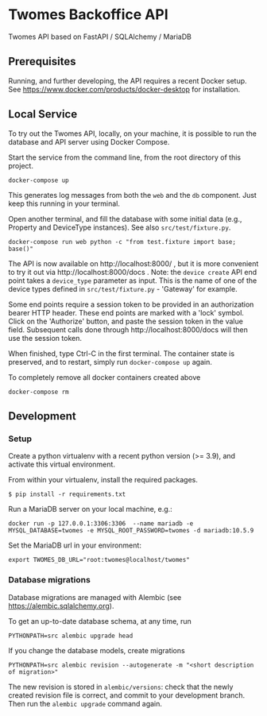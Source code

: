 # Twomes Backoffice API

Twomes API based on FastAPI / SQLAlchemy / MariaDB 


## Prerequisites

Running, and further developing, the API requires a recent Docker setup.
See https://www.docker.com/products/docker-desktop for installation.


## Local Service

To try out the Twomes API, locally, on your machine, it is possible to run 
the database and API server using Docker Compose. 

Start the service from the command line, from the root directory 
of this project.
```shell
docker-compose up
```

This generates log messages from both the `web` and the `db` component.
Just keep this running in your terminal.

Open another terminal, and fill the database with some initial data (e.g., 
Property and DeviceType instances). See also `src/test/fixture.py`.
```shell
docker-compose run web python -c "from test.fixture import base; base()"
```

The API is now available on http://localhost:8000/ , but it is more convenient
to try it out via http://localhost:8000/docs . Note: the `device create` API
end point takes a `device_type` parameter as input. This is the name of one
of the device types defined in `src/test/fixture.py` - 'Gateway' for example.

Some end points require a session token to be provided in an authorization
bearer HTTP header. These end points are marked with a 'lock' symbol. Click
on the 'Authorize' button, and paste the session token in the value field.
Subsequent calls done through http://localhost:8000/docs will then use the
session token.

When finished, type Ctrl-C in the first terminal. The container state is 
preserved, and to restart, simply run `docker-compose up` again.

To completely remove all docker containers created above
```shell
docker-compose rm
```


## Development

### Setup

Create a python virtualenv with a recent python version (>= 3.9), and 
activate this virtual environment.

From within your virtualenv, install the required packages.
```shell
$ pip install -r requirements.txt
```

Run a MariaDB server on your local machine, e.g.:
```shell
docker run -p 127.0.0.1:3306:3306  --name mariadb -e MYSQL_DATABASE=twomes -e MYSQL_ROOT_PASSWORD=twomes -d mariadb:10.5.9
```

Set the MariaDB url in your environment:
```shell
export TWOMES_DB_URL="root:twomes@localhost/twomes"
```

### Database migrations

Database migrations are managed with Alembic (see https://alembic.sqlalchemy.org).

To get an up-to-date database schema, at any time, run
```shell
PYTHONPATH=src alembic upgrade head
```

If you change the database models, create migrations
```shell
PYTHONPATH=src alembic revision --autogenerate -m "<short description of migration>"
```

The new revision is stored in `alembic/versions`: check that the newly 
created revision file is correct, and commit to your development branch.
Then run the `alembic upgrade` command again.


